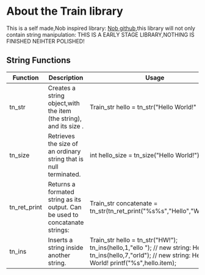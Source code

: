 # About the Train library
This is a self made,Nob inspired library: [Nob github](www.github.com/tsoding/nob.h),this library will not only contain string manipulation: THIS IS A EARLY STAGE LIBRARY,NOTHING IS FINISHED NEIHTER POLISHED!
## String Functions
| Function     | Description                                                                   | Usage                                                                 |
|--------------|-------------------------------------------------------------------------------|-----------------------------------------------------------------------|
| tn_str       | Creates a string object,with the item (the string), and its size .            | Train_str hello = tn_str("Hello World!"                               |
| tn_size      | Retrieves the size of an  ordinary  string that is null terminated.           | int hello_size = tn_size("Hello World!");                             |
| tn_ret_print | Returns a formated string as  its output. Can be used to concatanate strings: | Train_str concatenate = tn_str(tn_ret_print("%s%s","Hello","World!")) |
| tn_ins   | Inserts a string inside another string.                             | Train_str hello = tn_str("HW!");          tn_ins(hello,1,"ello ");               // new string: Hello W!         tn_ins(hello,7,"orld");         // new string: Hello World!             printf("%s",hello.item); |   |   |
